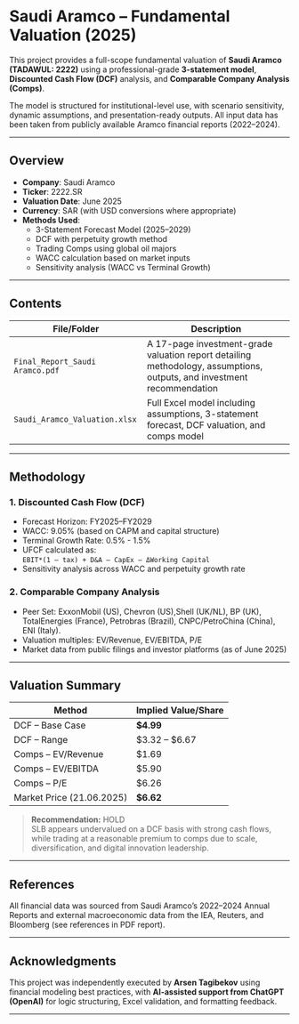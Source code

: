 # Saudi Aramco – Fundamental Valuation (2025)

This project provides a full-scope fundamental valuation of **Saudi Aramco (TADAWUL: 2222)** using a professional-grade **3-statement model**, **Discounted Cash Flow (DCF)** analysis, and **Comparable Company Analysis (Comps)**.

The model is structured for institutional-level use, with scenario sensitivity, dynamic assumptions, and presentation-ready outputs. All input data has been taken from publicly available Aramco financial reports (2022–2024).

---

## Overview
- **Company**: Saudi Aramco  
- **Ticker**: 2222.SR
- **Valuation Date**: June 2025  
- **Currency**: SAR (with USD conversions where appropriate)  
- **Methods Used**:
  - 3-Statement Forecast Model (2025–2029)
  - DCF with perpetuity growth method
  - Trading Comps using global oil majors
  - WACC calculation based on market inputs
  - Sensitivity analysis (WACC vs Terminal Growth)
---

## Contents

| File/Folder | Description |
|-------------|-------------|
| `Final_Report_Saudi Aramco.pdf` | A 17-page investment-grade valuation report detailing methodology, assumptions, outputs, and investment recommendation |
| `Saudi_Aramco_Valuation.xlsx` | Full Excel model including assumptions, 3-statement forecast, DCF valuation, and comps model |

---

## Methodology

### 1. Discounted Cash Flow (DCF)
- Forecast Horizon: FY2025–FY2029
- WACC: 9.05% (based on CAPM and capital structure)
- Terminal Growth Rate: 0.5% - 1.5%
- UFCF calculated as:  
  `EBIT*(1 – tax) + D&A – CapEx – ΔWorking Capital`
- Sensitivity analysis across WACC and perpetuity growth rate

### 2. Comparable Company Analysis
- Peer Set: ExxonMobil (US), Chevron (US),Shell (UK/NL), BP (UK), TotalEnergies (France), Petrobras (Brazil), CNPC/PetroChina (China), ENI (Italy).
- Valuation multiples: EV/Revenue, EV/EBITDA, P/E
- Market data from public filings and investor platforms (as of June 2025)

---

## Valuation Summary

| Method | Implied Value/Share |
|--------|---------------------|
| DCF – Base Case | **$4.99** |
| DCF – Range | $3.32 – $6.67 |
| Comps – EV/Revenue | $1.69 |
| Comps – EV/EBITDA | $5.90 |
| Comps – P/E | $6.26 |
| Market Price (21.06.2025) | **$6.62** |

> **Recommendation:** HOLD  
> SLB appears undervalued on a DCF basis with strong cash flows, while trading at a reasonable premium to comps due to scale, diversification, and digital innovation leadership.

---

## References
All financial data was sourced from Saudi Aramco’s 2022–2024 Annual Reports and external macroeconomic data from the IEA, Reuters, and Bloomberg (see references in PDF report).

---

## Acknowledgments

This project was independently executed by **Arsen Tagibekov** using financial modeling best practices, with **AI-assisted support from ChatGPT (OpenAI)** for logic structuring, Excel validation, and formatting feedback.

---
